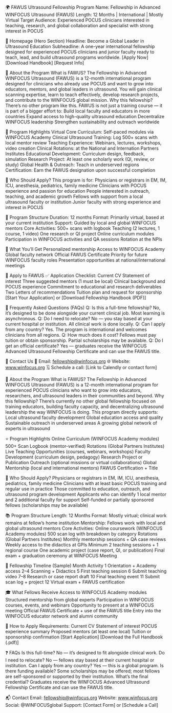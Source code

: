 🌍 FAWUS Ultrasound Fellowship 
Program Name: Fellowship in Advanced WINFOCUS Ultrasound (FAWUS)
Length: 12 Months | International | Mostly Virtual
Target Audience: Experienced POCUS clinicians interested in teaching, research, and global collaboration and specialist with strong interest in POCUS

🔹 Homepage (Hero Section)
Headline:
Become a Global Leader in Ultrasound Education
Subheadline:
A one-year international fellowship designed for experienced POCUS clinicians and junior faculty ready to teach, lead, and build ultrasound programs worldwide.
[Apply Now] [Download Handbook] [Request Info]

🔹 About the Program
What is FAWUS?
The Fellowship in Advanced WINFOCUS Ultrasound (FAWUS) is a 12-month international program designed for clinicians who already use POCUS and want to grow into educators, mentors, and global leaders in ultrasound.
You will gain clinical scanning expertise, learn to teach effectively, develop research projects, and contribute to the WINFOCUS global mission.
Why this fellowship?
There’s no other program like this. FAWUS is not just a training course — it is part of a bigger effort to:
Build local faculty and educators in more countries
Expand access to high-quality ultrasound education
Decentralize WINFOCUS leadership
Strengthen sustainability and outreach worldwide

🔹 Program Highlights
Virtual Core Curriculum: Self-paced modules via WINFOCUS Academy
Clinical Ultrasound Training: Log 500+ scans with local mentor review
Teaching Experience: Webinars, lectures, workshops, video creation
Clinical Rotations: at the National and Internation Partners Institutes 
Educational Development: Curriculum design, feedback, simulation
Research Project: At least one scholarly work (QI, review, or study)
Global Health & Outreach: Teach in underserved regions
Certification: Earn the FAWUS designation upon successful completion

🔹 Who Should Apply?
This program is for:
Physicians or registrars in EM, IM, ICU, anesthesia, pediatrics, family medicine
Clinicians with POCUS experience and passion for education
People interested in outreach, teaching, and academic growth
Fellows with support from a local ultrasound faculty or institution
Junior faculty with strong experience and interest in POCUS

🔹 Program Structure
Duration: 12 months
Format: Primarily virtual, based at your current institution
Support: Guided by local and global WINFOCUS mentors
Core Activities:
500+ scans with logbook
Teaching (2 lectures, 1 course, 1 video)
One research or QI project
Online curriculum modules
Participation in WINFOCUS activities and QA sessions
Rotation at the NPIs 


🔹 What You’ll Get
Personalized mentorship
Access to WINFOCUS Academy
Global faculty network
Official FAWUS Certificate
Priority for future WINFOCUS faculty roles
Presentation opportunities at national/international meetings

🔹 Apply to FAWUS
✅ Application Checklist:
Current CV
Statement of interest
Three suggested mentors (1 must be local)
Clinical background and POCUS experience
Commitment to educational and research deliverables
Two Letters of recommendations
Tuition plan and request for sponsorship
[Start Your Application]
or
[Download Fellowship Handbook (PDF)]

🔹 Frequently Asked Questions (FAQs)
Q: Is this a full-time fellowship?
No, it’s designed to be done alongside your current clinical job. Most learning is asynchronous.
Q: Do I need to relocate?
No — you stay based at your current hospital or institution. All clinical work is done locally.
Q: Can I apply from any country?
Yes. The program is international and welcomes clinicians from all regions.
Q: How much does it cost?
Fellows must pay tuition or obtain sponsorship. Partial scholarships may be available.
Q: Do I get an official certificate?
Yes — graduates receive the WINFOCUS Advanced Ultrasound Fellowship Certificate and can use the FAWUS title.

🔹 Contact Us
📩 Email: fellowship@winfocus.org
🌐 Website: www.winfocus.org
🗓️ Schedule a call: [Link to Calendly or contact form]


📌 About the Program
What is FAWUS?
The Fellowship in Advanced WINFOCUS Ultrasound (FAWUS) is a 12-month international program for experienced POCUS clinicians who want to grow into educators, researchers, and ultrasound leaders in their communities and beyond.
Why this fellowship?
There’s currently no other global fellowship focused on training educators, building faculty capacity, and decentralizing ultrasound leadership the way WINFOCUS is doing.
This program directly supports:
Local ultrasound faculty development
Global education access and quality
Sustainable outreach in underserved areas
A growing global network of experts in ultrasound

⭐ Program Highlights
Online Curriculum (WINFOCUS Academy modules)
500+ Scan Logbook (mentor-verified)
Rotations (Global Partners Institutes)
Live Teaching Opportunities (courses, webinars, workshops)
Faculty Development (curriculum design, pedagogy)
Research Project or Publication
Outreach (optional missions or virtual collaborations)
Global Mentorship (local and international mentors)
FAWUS Certification + Title

🎯 Who Should Apply?
Physicians or registrars in EM, IM, ICU, anesthesia, pediatrics, family medicine
Clinicians with at least basic POCUS training and regular use in practice
Those committed to education, outreach, and ultrasound program development
Applicants who can identify 1 local mentor and 2 additional faculty for support
Self-funded or partially sponsored fellows (scholarships may be available)

📚 Program Structure
Length: 12 Months
Format: Mostly virtual; clinical work remains at fellow’s home institution
Mentorship: Fellows work with local and global ultrasound mentors
Core Activities:
Online coursework (WINFOCUS Academy modules)
500 scan log with breakdown by category
Rotations (Global Partners Institutes)
Monthly mentorship sessions + QA case reviews
Weekly access to the didactics at GPIs
Minimum 2 teaching sessions + 1 regional course
One academic project (case report, QI, or publication)
Final exam + graduation ceremony at WINFOCUS Meeting

📆 Fellowship Timeline (Sample)
Month
Activity
1
Orientation + Academy access
2–4
Scanning + Didactics
5
First teaching session
6
Submit teaching video
7–8
Research or case report draft
10
Final teaching event
11
Submit scan log + project
12
Virtual exam + FAWUS certification


🎓 What Fellows Receive
Access to WINFOCUS Academy modules
Structured mentorship from global experts
Participation in WINFOCUS courses, events, and webinars
Opportunity to present at a WINFOCUS meeting
Official FAWUS Certificate + use of the FAWUS title
Entry into the WINFOCUS educator network and alumni community

📝 How to Apply
Requirements:
Current CV
Statement of interest
POCUS experience summary
Proposed mentors (at least one local)
Tuition or sponsorship confirmation
[Start Application]
[Download the Full Handbook (.pdf)]

❓ FAQs
Is this full-time?
No — it’s designed to fit alongside clinical work.
Do I need to relocate?
No — fellows stay based at their current hospital or institution.
Can I apply from any country?
Yes — this is a global program.
Is there funding available?
Some scholarships may be offered; most fellows are self-sponsored or supported by their institution.
What’s the final credential?
Graduates receive the WINFOCUS Advanced Ultrasound Fellowship Certificate and can use the FAWUS title.

📬 Contact
Email: fellowship@winfocus.org
Website: www.winfocus.org
Social: @WINFOCUSglobal
Support: [Contact Form] or [Schedule a Call]

